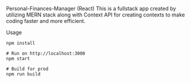 Personal-Finances-Manager (React)
This is a fullstack app created by utilizing MERN stack along with Context API for creating contexts to make coding faster and more efficient.

Usage
```
npm install

# Run on http://localhost:3000
npm start

# Build for prod
npm run build
```

